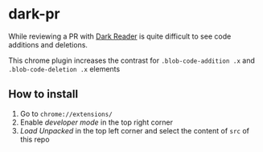 # dark-pr

While reviewing a PR with [Dark Reader](https://darkreader.org/) is quite difficult to see code additions and deletions.

This chrome plugin increases the contrast for `.blob-code-addition .x` and `.blob-code-deletion .x` elements

## How to install

1. Go to `chrome://extensions/`
2. Enable _developer mode_ in the top right corner
3. _Load Unpacked_ in the top left corner and select the content of `src` of this repo